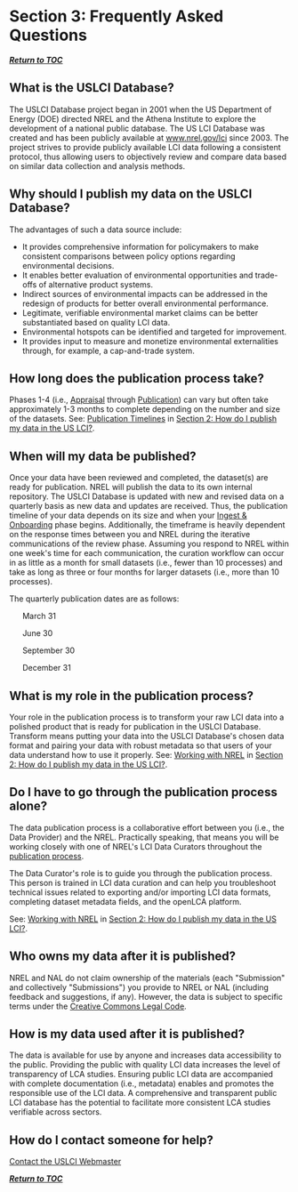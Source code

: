 # Section 3: Frequently Asked Questions

[**_Return to TOC_**](./00-sub-handbook-landing.md)


<a id="what-is-uslci"></a>
## What is the USLCI Database?

The USLCI Database project began in 2001 when the US Department of Energy (DOE) directed NREL and the Athena Institute to explore the development of a national public database. The US LCI Database was created and has been publicly available at www.nrel.gov/lci since 2003. The project strives to provide publicly available LCI data following a consistent protocol, thus allowing users to objectively review and compare data based on similar data collection and analysis methods.

<a id="why-publish-in-uslci"></a>
## Why should I publish my data on the USLCI Database?

The advantages of such a data source include: 
  * It provides comprehensive information for policymakers to make consistent comparisons between policy options regarding environmental decisions.
  * It enables better evaluation of environmental opportunities and trade-offs of alternative product systems.
  * Indirect sources of environmental impacts can be addressed in the redesign of products for better overall environmental performance.
  * Legitimate, verifiable environmental market claims can be better substantiated based on quality LCI data.
  * Environmental hotspots can be identified and targeted for improvement. 
  * It provides input to measure and monetize environmental externalities through, for example, a cap-and-trade system.

<a id="how-long-to-publish"></a>
## How long does the publication process take?

Phases 1-4 (i.e., [Appraisal](./02-how-to-publish-in-the-uslci.md#appraisal) through [Publication](./02-how-to-publish-in-the-uslci.md#publication)) can vary but often take approximately 1-3 months to complete depending on the number and size of the datasets. See: [Publication Timelines](./02-how-to-publish-in-the-uslci.md#publication) in [Section 2: How do I publish my data in the US LCI?](./02-how-to-publish-in-the-uslci.md).

<a id="when-data-published"></a>
## When will my data be published?

Once your data have been reviewed and completed, the dataset(s) are ready for publication. NREL will publish the data to its own internal repository. The USLCI Database is updated with new and revised data on a quarterly basis as new data and updates are received. Thus, the publication timeline of your data depends on its size and when your [Ingest & Onboarding](./02-how-to-publish-in-the-uslci.md#ingest-and-onboarding) phase begins. Additionally, the timeframe is heavily dependent on the response times between you and NREL during the iterative communications of the review phase. Assuming you respond to NREL within one week's time for each communication, the curation workflow can occur in as little as a month for small datasets (i.e., fewer than 10 processes) and take as long as three or four months for larger datasets (i.e., more than 10 processes).

The quarterly publication dates are as follows:

&nbsp;&nbsp;&nbsp;&nbsp;&nbsp; March 31

&nbsp;&nbsp;&nbsp;&nbsp;&nbsp; June 30

&nbsp;&nbsp;&nbsp;&nbsp;&nbsp; September 30

&nbsp;&nbsp;&nbsp;&nbsp;&nbsp; December 31

<a id="my-role-in-publishing"></a>
## What is my role in the publication process?

Your role in the publication process is to transform your raw LCI data into a polished product that is ready for publication in the USLCI Database. Transform means putting your data into the USLCI Database's chosen data format and pairing your data with robust metadata so that users of your data understand how to use it properly. See: [Working with NREL](./02-how-to-publish-in-the-uslci.md#working-with-nrel) in [Section 2: How do I publish my data in the US LCI?](./02-how-to-publish-in-the-uslci.md).

<a id="go-through-publishing-alone"></a>
## Do I have to go through the publication process alone?

The data publication process is a collaborative effort between you (i.e., the Data Provider) and the NREL. Practically speaking, that means you will be working closely with one of NREL's LCI Data Curators throughout the [publication process](./02-how-to-publish-in-the-uslci.md#overview-digital-curation).

The Data Curator's role is to guide you through the publication process. This person is trained in LCI data curation and can help you troubleshoot technical issues related to exporting and/or importing LCI data formats, completing dataset metadata fields, and the openLCA platform.

 See: [Working with NREL](./02-how-to-publish-in-the-uslci.md#working-with-nrel) in [Section 2: How do I publish my data in the US LCI?](./02-how-to-publish-in-the-uslci.md).

<a id="who-owns-published-data"></a>
## Who owns my data after it is published?

NREL and NAL do not claim ownership of the materials (each "Submission" and collectively "Submissions") you provide to NREL or NAL (including feedback and suggestions, if any). However, the data is subject to specific terms under the [Creative Commons Legal Code](./04-resources/04-App-C.md).

<a id="how-published-data-used"></a>
## How is my data used after it is published?

The data is available for use by anyone and increases data accessibility to the public. Providing the public with quality LCI data increases the level of transparency of LCA studies. Ensuring public LCI data are accompanied with complete documentation (i.e., metadata) enables and promotes the responsible use of the LCI data. A comprehensive and transparent public LCI database has the potential to facilitate more consistent LCA studies verifiable across sectors.

## How do I contact someone for help?

[Contact the USLCI Webmaster](https://www.nrel.gov/lci/contacts.html)



[**_Return to TOC_**](./00-sub-handbook-landing.md)
